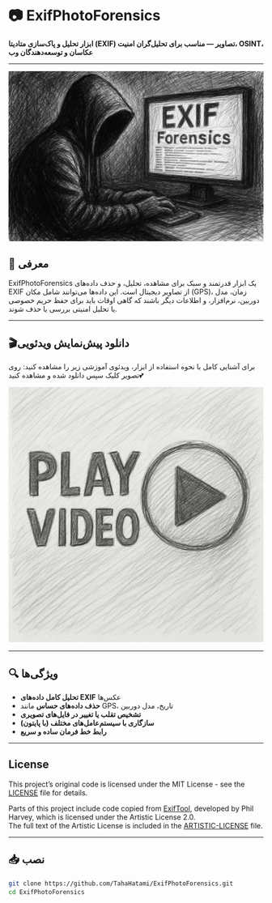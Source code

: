 # 📷 ExifPhotoForensics

**ابزار تحلیل و پاک‌سازی متادیتا (EXIF) تصاویر — مناسب برای تحلیل‌گران امنیت، OSINT، عکاسان و توسعه‌دهندگان وب**

---

![نمایی از ابزار](assets/IMG.jpg)

## 🎯 معرفی

ExifPhotoForensics یک ابزار قدرتمند و سبک برای مشاهده، تحلیل، و حذف داده‌های EXIF از تصاویر دیجیتال است. این داده‌ها می‌توانند شامل مکان (GPS)، زمان، مدل دوربین، نرم‌افزار، و اطلاعات دیگر باشند که گاهی اوقات باید برای حفظ حریم خصوصی یا تحلیل امنیتی بررسی یا حذف شوند.

---

## 🎬دانلود پیش‌نمایش ویدئویی

برای آشنایی کامل با نحوه استفاده از ابزار، ویدئوی آموزشی زیر را مشاهده کنید:
روی تصویر کلیک سپس دانلود شده و مشاهده کنید💕

[![پیش‌نمایش ویدیو](https://raw.githubusercontent.com/TahaHatami/ExifPhotoForensics/main/assets/PlayVideo.png)](https://raw.githubusercontent.com/TahaHatami/ExifPhotoForensics/main/assets/Video.mp4)


---

## 🔍 ویژگی‌ها

- **تحلیل کامل داده‌های EXIF** عکس‌ها
- **حذف داده‌های حساس** مانند GPS، تاریخ، مدل دوربین
- **تشخیص تقلب یا تغییر در فایل‌های تصویری**
- **سازگاری با سیستم‌عامل‌های مختلف (با پایتون)**
- **رابط خط فرمان ساده و سریع**

---
## License

This project’s original code is licensed under the MIT License - see the [LICENSE](./LICENSE) file for details.

Parts of this project include code copied from [ExifTool](https://exiftool.org/), developed by Phil Harvey, which is licensed under the Artistic License 2.0.  
The full text of the Artistic License is included in the [ARTISTIC-LICENSE](./ARTISTIC-LICENSE) file.

---

## 📥 نصب

```bash
git clone https://github.com/TahaHatami/ExifPhotoForensics.git
cd ExifPhotoForensics


